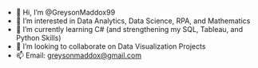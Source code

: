 - 👋 Hi, I’m @GreysonMaddox99
- 👀 I’m interested in Data Analytics, Data Science, RPA, and Mathematics
- 🌱 I’m currently learning C# (and strengthening my SQL, Tableau, and Python Skills)
- 💞️ I’m looking to collaborate on Data Visualization Projects
- 📫 Email: greysonmaddox@gmail.com

<!---
GreysonMaddox99/GreysonMaddox99 is a ✨ special ✨ repository because its `README.md` (this file) appears on your GitHub profile.
You can click the Preview link to take a look at your changes.
--->
